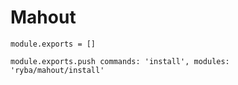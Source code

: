 
# Mahout

    module.exports = []

    module.exports.push commands: 'install', modules: 'ryba/mahout/install'
